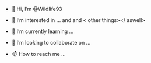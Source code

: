 - 👋 Hi, I’m @Wildlife93
- 👀 I’m interested in ...<wildlife> </wildlife>
and <codeing> </coding> and < other things></ aswell>


- 🌱 I’m currently learning ... 
- 💞️ I’m looking to collaborate on ...
- 📫 How to reach me ...

<!---
Wildlife93/Wildlife93 is a ✨ special ✨ repository because its `README.md` (this file) appears on your GitHub profile.
You can click the Preview link to take a look at your changes.
--->
